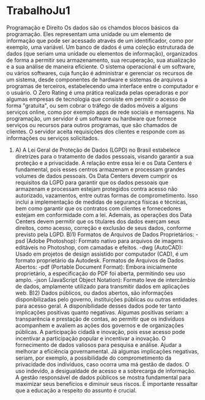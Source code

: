# TrabalhoJu1
Programação e Direito 
Os dados são os chamdos blocos básicos da programação. Eles representam uma unidade ou um elemento de informação que pode ser acessado através de um identificador, como por exemplo, uma variável.
Um banco de dados é uma coleção estruturada de dados (que seriam uma unidade ou elementos de informação), organizados de forma a permitir seu armazenamento, sua recuperação, sua atualização e a sua análise de maneira eficiente.
O sistema operacional é um software, ou vários softwares, cuja função é administrar e gerenciar os recursos de um sistema, desde componentes de hardware e sistemas de arquivos a programas de terceiros, estabelecendo uma interface entre o computador e o usuário.
O Zero Rating é uma prática realizada pelas operadoras e por algumas empresas de tecnologia que consiste em permitir o acesso de forma "gratuita", ou sem cobrar o tráfego de dados móveis a alguns serviços online, como por exemplo apps de rede sociais e mensagens.
Na programação, um servidor é um software ou hardware que fornece serviços ou recursos para outros programas, que são chamados de clientes. O servidor aceita requisições dos clientes e responde com as informações ou serviços solicitados.
1) A) A Lei Geral de Proteção de Dados (LGPD) no Brasil estabelece diretrizes para o tratamento de dados pessoais, visando garantir a sua proteção e a privacidade. A relação entre essa lei e os Data Centers é fundamental, pois esses centros armazenam e processam grandes volumes de dados pessoais. Os Data Centers devem cumprir os requisitos da LGPD para garantir que os dados pessoais que armazenam e processam estejam protegidos contra acesso não autorizado, vazamentos, entre outras formas de comprometimento. Isso inclui a implementação de medidas de segurança físicas e técnicas, bem como garantir que os contratos com clientes e fornecedores estejam em conformidade com a lei. Ademais, as operações dos Data Centers devem permitir que os titulares dos dados exerçam seus direitos, como acesso, correção e exclusão de seus dados, conforme previsto pela LGPD. B)1) Formatos de Arquivos de Dados Proprietários: -psd (Adobe Photoshop): Formato nativo para arquivos de imagens editáveis no Photoshop, com camadas e efeitos. -dwg (AutoCAD): Usado em projetos de design assistido por computador (CAD), é um formato proprietário da Autodesk. Formatos de Arquivos de Dados Abertos: -pdf (Portable Document Format): Embora inicialmente proprietário, a especificação do PDF foi aberta, permitindo seu uso amplo. -json (JavaScript Object Notation): Formato leve de intercâmbio de dados, amplamente utilizado para transmitir dados em aplicações web. B)2) Dados públicos, ou dados abertos, são informações disponibilizadas pelo governo, instituições públicas ou outras entidades para acesso geral. A disponibilidade desses dados pode ter tanto implicações positivas quanto negativas. Algumas positivas seriam: a transparência e prestação de contas, ao permitir que os indivíduos acompanhem e avaliem as ações dos governos e de organizações públicas. A participação cidadã e inovação, pois esse acesso pode incentivar a participação popular e incentivar a inovação. O fornecimento de dados valiosos para pesquisa e análise. Ajudar a melhorar a eficiência governamental. Já algumas implicações negativas, seriam, por exemplo, a possibilidade do comprometimento da privacidade dos indivíduos, caso ocorra uma má gestão de dados. O uso indevido, a desigualdade de acesso e a sobrecarga de informação. A gestão responsável de dados públicos se mostra fundamental para maximizar seus benefícios e diminuir seus riscos. É importante ressaltar que a educação a respeito do assunto é crucial.
